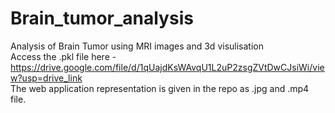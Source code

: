 # Brain_tumor_analysis
Analysis of Brain Tumor using MRI images and 3d visulisation <br>
Access the .pkl file here - https://drive.google.com/file/d/1qUajdKsWAvqU1L2uP2zsgZVtDwCJsiWi/view?usp=drive_link <br>
The web application representation is given in the repo as .jpg and .mp4 file.
